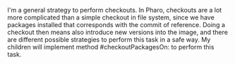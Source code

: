 I'm a general strategy to perform checkouts. 
In Pharo, checkouts are a lot more complicated than a simple checkout in file system, since we have packages installed that corresponds with the commit of reference.
Doing a checkout then means also introduce new versions into the image, and there are different possible strategies to perform this task in a safe way. 
My children will implement method #checkoutPackagesOn: to perform this task.